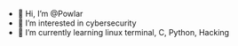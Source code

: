 - 👋 Hi, I’m @Powlar
- 👀 I’m interested in cybersecurity
- 🌱 I’m currently learning linux terminal, C, Python, Hacking

<!---
Powlar/Powlar is a ✨ special ✨ repository because its `README.md` (this file) appears on your GitHub profile.
You can click the Preview link to take a look at your changes.
--->
